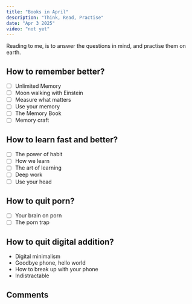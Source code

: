 ```yaml
---
title: "Books in April"
description: "Think, Read, Practise"
date: "Apr 3 2025"
video: "not yet"
---
```


Reading to me, is to answer the questions in mind, and practise them on earth.

## How to remember better?
- [ ] Unlimited Memory
- [ ] Moon walking with Einstein
- [ ] Measure what matters
- [ ] Use your memory
- [ ] The Memory Book
- [ ] Memory craft

## How to learn fast and better?
- [ ] The power of habit
- [ ] How we learn
- [ ] The art of learning
- [ ] Deep work
- [ ] Use your head

## How to quit porn?
- [ ] Your brain on porn
- [ ] The porn trap

## How to quit digital addition?
- Digital minimalism
- Goodbye phone, hello world
- How to break up with your phone
- Indistractable

## Comments

<script src="https://cdn.commoninja.com/sdk/latest/commonninja.js" defer></script>
<div class="commonninja_component pid-b7667d69-ee27-4a2f-b27b-a947daa6a325"></div>
